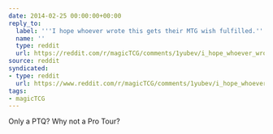 ```yaml
---
date: 2014-02-25 00:00:00+00:00
reply_to:
  label: '''I hope whoever wrote this gets their MTG wish fulfilled.'' on /r/magicTCG'
  name: ''
  type: reddit
  url: https://reddit.com/r/magicTCG/comments/1yubev/i_hope_whoever_wrote_this_gets_their_mtg_wish/
source: reddit
syndicated:
- type: reddit
  url: https://www.reddit.com/r/magicTCG/comments/1yubev/i_hope_whoever_wrote_this_gets_their_mtg_wish/cfo2oua/
tags:
- magicTCG
---
```


Only a PTQ? Why not a Pro Tour?